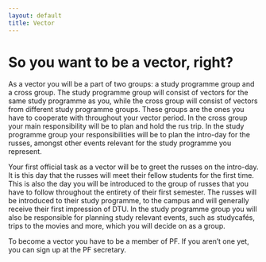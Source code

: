 ```yaml
---
layout: default
title: Vector
---
```


<h1>So you want to be a vector, right?</h1>

<div id="poster-image" style="background-image: url('/static/img/t3.jpg');">
</div>

<p>As a vector you will be a part of two groups: a study programme group and a cross group. The study programme group will consist of vectors for the same study programme as you, while the cross group will consist of vectors from different study programme groups. These groups are the ones you have to cooperate with throughout your vector period. In the cross group your main responsibility will be to plan and hold the rus trip. In the study programme group your responsibilities will be to plan the intro-day for the russes, amongst other events relevant for the study programme you represent.</p>

<p>Your first official task as a vector will be to greet the russes on the intro-day. It is this day that the russes will meet their fellow students for the first time. This is also the day you will be introduced to the group of russes that you have to follow throughout the entirety of their first semester. The russes will be introduced to their study programme, to the campus and will generally receive their first impression of DTU. In the study programme group you will also be responsible for planning study relevant events, such as studycafés, trips to the movies and more, which you will decide on as a group.
</p>

<p>To become a vector you have to be a member of PF. If you aren’t one yet, you can sign up at the PF secretary.</p>

